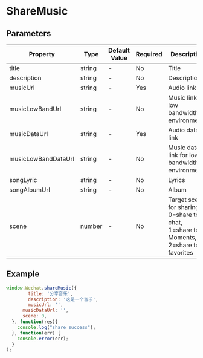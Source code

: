 # ShareMusic


## Parameters

| Property              | Type   | Default Value | Required | Description                                                   |
| --------------------- | ------ | -------------- | -------- | ------------------------------------------------------------- |
| title                 | string | -              | No       | Title                                                         |
| description           | string | -              | No       | Description                                                   |
| musicUrl              | string | -              | Yes      | Audio link                                                    |
| musicLowBandUrl       | string | -              | No       | Music link for low bandwidth environments                     |
| musicDataUrl          | string | -              | Yes      | Audio data link                                               |
| musicLowBandDataUrl   | string | -              | No       | Music data link for low bandwidth environments                |
| songLyric             | string | -              | No       | Lyrics                                                        |
| songAlbumUrl          | string | -              | No       | Album                                                         |
| scene                 | number | -              | No       | Target scene for sharing, 0=share to chat, 1=share to Moments, 2=share to favorites |

## Example


```javascript
window.Wechat.shareMusic({
  		title: '分享音乐',
  		description: '这是一个音乐',
  		musicUrl: '',
  	  musicDataUrl: '',
      scene: 0, 
  }, function(res){
    console.log("share success");
  }, function(err) {
    console.error(err);
  }
);
```